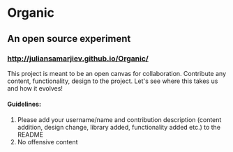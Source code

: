 # Organic

## An open source experiment

### http://juliansamarjiev.github.io/Organic/

This project is meant to be an open canvas for collaboration. Contribute any content, functionality, design to the project. Let's see where this takes us and how it evolves!

#### Guidelines:

1. Please add your username/name and contribution description (content addition, design change, library added, functionality added etc.) to the README
2. No offensive content 
